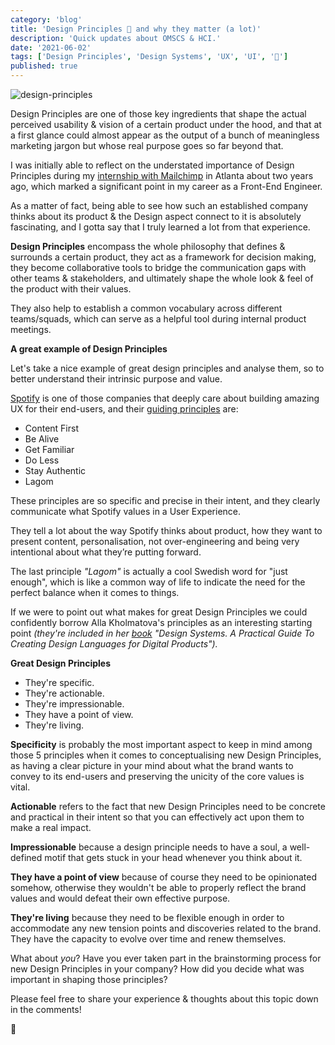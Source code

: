 ```yaml
---
category: 'blog'
title: 'Design Principles 🎨 and why they matter (a lot)'
description: 'Quick updates about OMSCS & HCI.'
date: '2021-06-02'
tags: ['Design Principles', 'Design Systems', 'UX', 'UI', '🎨']
published: true
---
```


![design-principles](/static/images/blog-posts/design-principles.jpg)

Design Principles are one of those key ingredients that shape the actual perceived usability & vision of a certain product under the hood, and that at a first glance could almost appear as the output of a bunch of meaningless marketing jargon but whose real purpose goes so far beyond that.

I was initially able to reflect on the understated importance of Design Principles during my [internship with Mailchimp](https://mailchimp.com/culture/what-sets-our-internship-program-apart/) in Atlanta about two years ago, which marked a significant point in my career as a Front-End Engineer.

As a matter of fact, being able to see how such an established company thinks about its product & the Design aspect connect to it is absolutely fascinating, and I gotta say that I truly learned a lot from that experience.

**Design Principles** encompass the whole philosophy that defines & surrounds a certain product, they act as a framework for decision making, they become collaborative tools to bridge the communication gaps with other teams & stakeholders, and ultimately shape the whole look & feel of the product with their values.

They also help to establish a common vocabulary across different teams/squads, which can serve as a helpful tool during internal product meetings.

**A great example of Design Principles**

Let's take a nice example of great design principles and analyse them, so to better understand their intrinsic purpose and value.

[Spotify](https://spotify.com) is one of those companies that deeply care about building amazing UX for their end-users, and their [guiding principles](https://spotify.design/article/introducing-spotifys-new-design-principles) are:

- Content First
- Be Alive
- Get Familiar
- Do Less
- Stay Authentic
- Lagom

These principles are so specific and precise in their intent, and they clearly communicate what Spotify values in a User Experience.

They tell a lot about the way Spotify thinks about product, how they want to present content, personalisation, not over-engineering and being very intentional about what they’re putting forward.

The last principle _"Lagom"_ is actually a cool Swedish word for "just enough", which is like a common way of life to indicate the need for the perfect balance when it comes to things.

If we were to point out what makes for great Design Principles we could confidently borrow Alla Kholmatova's principles as an interesting starting point _(they're included in her [book](https://www.amazon.com/Design-Systems-practical-creating-languages/dp/3945749581) "Design Systems. A Practical Guide To Creating Design Languages for Digital Products")._

**Great Design Principles**

- They're specific.
- They're actionable.
- They're impressionable.
- They have a point of view.
- They're living.

**Specificity** is probably the most important aspect to keep in mind among those 5 principles when it comes to conceptualising new Design Principles, as having a clear picture in your mind about what the brand wants to convey to its end-users and preserving the unicity of the core values is vital.

**Actionable** refers to the fact that new Design Principles need to be concrete and practical in their intent so that you can effectively act upon them to make a real impact.

**Impressionable** because a design principle needs to have a soul, a well-defined motif that gets stuck in your head whenever you think about it.

**They have a point of view** because of course they need to be opinionated somehow, otherwise they wouldn't be able to properly reflect the brand values and would defeat their own effective purpose.

**They're living** because they need to be flexible enough in order to accommodate any new tension points and discoveries related to the brand. They have the capacity to evolve over time and renew themselves.

What about _you_? Have you ever taken part in the brainstorming process for new Design Principles in your company? How did you decide what was important in shaping those principles?

Please feel free to share your experience & thoughts about this topic down in the comments!

🖖
